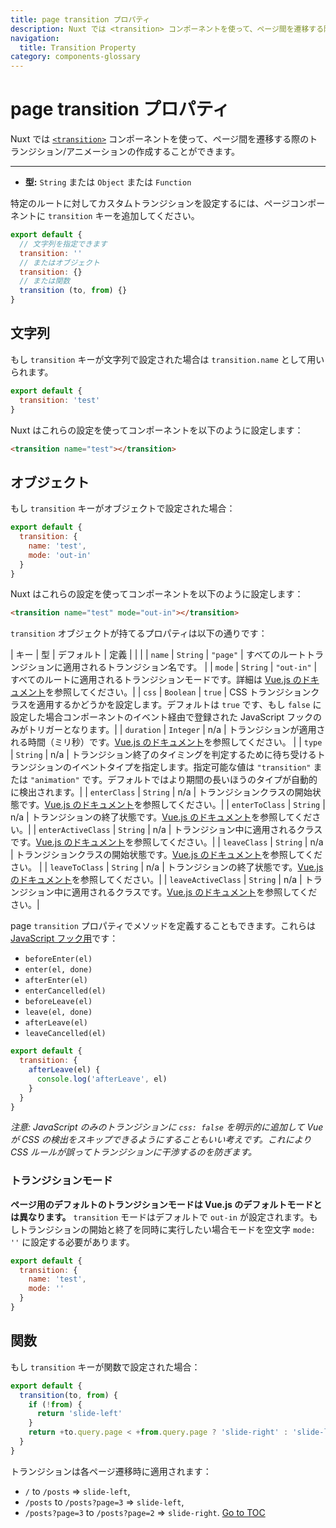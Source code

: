 ```yaml
---
title: page transition プロパティ
description: Nuxt では <transition> コンポーネントを使って、ページ間を遷移する際のトランジション/アニメーションの作成することができます。
navigation:
  title: Transition Property
category: components-glossary
---
```

# page transition プロパティ

Nuxt では [`<transition>`](https://vuejs.org/v2/guide/transitions.html#Transitioning-Single-Elements-Components) コンポーネントを使って、ページ間を遷移する際のトランジション/アニメーションの作成することができます。

---

- **型:** `String` または `Object` または `Function`

特定のルートに対してカスタムトランジションを設定するには、ページコンポーネントに `transition` キーを追加してください。

```js
export default {
  // 文字列を指定できます
  transition: ''
  // またはオブジェクト
  transition: {}
  // または関数
  transition (to, from) {}
}
```

## 文字列

もし `transition` キーが文字列で設定された場合は `transition.name` として用いられます。

```js
export default {
  transition: 'test'
}
```

Nuxt はこれらの設定を使ってコンポーネントを以下のように設定します：

```html
<transition name="test"></transition>
```

## オブジェクト

もし `transition` キーがオブジェクトで設定された場合：

```js
export default {
  transition: {
    name: 'test',
    mode: 'out-in'
  }
}
```

Nuxt はこれらの設定を使ってコンポーネントを以下のように設定します：

```html
<transition name="test" mode="out-in"></transition>
```

`transition` オブジェクトが持てるプロパティは以下の通りです：

| キー                | 型        | デフォルト   | 定義 |
|  |
| `name`             | `String`  | `"page"`   | すべてのルートトランジションに適用されるトランジション名です。 |
| `mode`             | `String`  | `"out-in"` | すべてのルートに適用されるトランジションモードです。詳細は [Vue.js のドキュメント](https://vuejs.org/v2/guide/transitions.html#Transition-Modes)を参照してください。|
| `css`              | `Boolean` | `true`     | CSS トランジションクラスを適用するかどうかを設定します。デフォルトは `true` です、もし `false` に設定した場合コンポーネントのイベント経由で登録された JavaScript フックのみがトリガーとなります。|
| `duration`         | `Integer` | n/a        | トランジションが適用される時間（ミリ秒）です。[Vue.js のドキュメント](https://vuejs.org/v2/guide/transitions.html#Explicit-Transition-Durations)を参照してください。 |
| `type`             | `String`  | n/a        | トランジション終了のタイミングを判定するために待ち受けるトランジションのイベントタイプを指定します。指定可能な値は `"transition"` または `"animation"` です。デフォルトではより期間の長いほうのタイプが自動的に検出されます。|
| `enterClass`       | `String`  | n/a        | トランジションクラスの開始状態です。[Vue.js のドキュメント](https://vuejs.org/v2/guide/transitions.html#Custom-Transition-Classes)を参照してください。|
| `enterToClass`     | `String`  | n/a        | トランジションの終了状態です。[Vue.js のドキュメント](https://vuejs.org/v2/guide/transitions.html#Custom-Transition-Classes)を参照してください。|
| `enterActiveClass` | `String`  | n/a        | トランジション中に適用されるクラスです。[Vue.js のドキュメント](https://vuejs.org/v2/guide/transitions.html#Custom-Transition-Classes)を参照してください。|
| `leaveClass`       | `String`  | n/a        | トランジションクラスの開始状態です。[Vue.js のドキュメント](https://vuejs.org/v2/guide/transitions.html#Custom-Transition-Classes)を参照してください。 |
| `leaveToClass`     | `String`  | n/a        | トランジションの終了状態です。[Vue.js のドキュメント](https://vuejs.org/v2/guide/transitions.html#Custom-Transition-Classes)を参照してください。|
| `leaveActiveClass` | `String`  | n/a        | トランジション中に適用されるクラスです。[Vue.js のドキュメント](https://vuejs.org/v2/guide/transitions.html#Custom-Transition-Classes)を参照してください。|

page `transition` プロパティでメソッドを定義することもできます。これらは [JavaScript フック用](https://vuejs.org/v2/guide/transitions.html#JavaScript-Hooks)です：

- `beforeEnter(el)`
- `enter(el, done)`
- `afterEnter(el)`
- `enterCancelled(el)`
- `beforeLeave(el)`
- `leave(el, done)`
- `afterLeave(el)`
- `leaveCancelled(el)`

```js
export default {
  transition: {
    afterLeave(el) {
      console.log('afterLeave', el)
    }
  }
}
```

_注意: JavaScript のみのトランジションに `css: false` を明示的に追加して Vue が CSS の検出をスキップできるようにすることもいい考えです。これにより CSS ルールが誤ってトランジションに干渉するのを防ぎます。_

### トランジションモード

**ページ用のデフォルトのトランジションモードは Vue.js のデフォルトモードとは異なります。** `transition` モードはデフォルトで `out-in` が設定されます。もしトランジションの開始と終了を同時に実行したい場合モードを空文字 `mode: ''` に設定する必要があります。

```js
export default {
  transition: {
    name: 'test',
    mode: ''
  }
}
```

## 関数

もし `transition` キーが関数で設定された場合：

```js
export default {
  transition(to, from) {
    if (!from) {
      return 'slide-left'
    }
    return +to.query.page < +from.query.page ? 'slide-right' : 'slide-left'
  }
}
```

トランジションは各ページ遷移時に適用されます：

- `/` to `/posts` => `slide-left`,
- `/posts` to `/posts?page=3` => `slide-left`,
- `/posts?page=3` to `/posts?page=2` => `slide-right`.
<span style='float: footnote;'><a href="../index.html#toc">Go to TOC</a></span>
